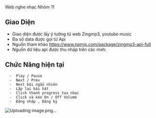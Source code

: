 Web nghe nhạc Nhóm 11 
## Giao Diện

-  Giao diện được lấy ý tưởng từ web Zingmp3,  youtube music
-  Đa số data được gọi từ Api
-  Nguồn tham khảo <https://www.npmjs.com/package/zingmp3-api-full>
-  Nguồn dữ liệu api được thu nhập trên các mxh:



## Chức Năng hiện tại

      -  Play / Pause
      -  Next / Prev
      -  Next bài ngẫu nhiên
      -  Lặp lại bài hát
      -  Click thanh progress tua nhạc
      -  Click và kéo On / Off Volume
      -  Đăng nhâp , Đăng ký 

![Uploading image.png…]()





